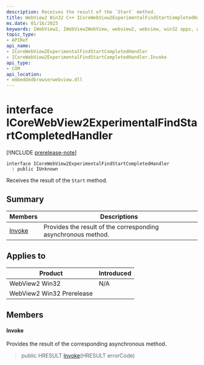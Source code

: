 ```yaml
---
description: Receives the result of the `Start` method.
title: WebView2 Win32 C++ ICoreWebView2ExperimentalFindStartCompletedHandler
ms.date: 01/16/2025
keywords: IWebView2, IWebView2WebView, webview2, webview, win32 apps, win32, edge, ICoreWebView2, ICoreWebView2Controller, browser control, edge html, ICoreWebView2ExperimentalFindStartCompletedHandler
topic_type: 
- APIRef
api_name:
- ICoreWebView2ExperimentalFindStartCompletedHandler
- ICoreWebView2ExperimentalFindStartCompletedHandler.Invoke
api_type:
- COM
api_location:
- embeddedbrowserwebview.dll
---
```


# interface ICoreWebView2ExperimentalFindStartCompletedHandler

[!INCLUDE [prerelease-note](../includes/prerelease-note.md)]

```
interface ICoreWebView2ExperimentalFindStartCompletedHandler
  : public IUnknown
```

Receives the result of the `Start` method.

## Summary

 Members                        | Descriptions
--------------------------------|---------------------------------------------
[Invoke](#invoke) | Provides the result of the corresponding asynchronous method.

## Applies to

Product                         | Introduced
--------------------------------|---------------------------------------------
WebView2 Win32            |    N/A
WebView2 Win32 Prerelease |    

## Members

#### Invoke

Provides the result of the corresponding asynchronous method.

> public HRESULT [Invoke](#invoke)(HRESULT errorCode)


